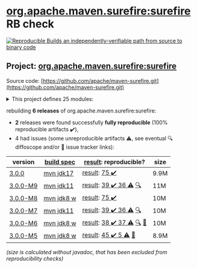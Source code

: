 [org.apache.maven.surefire:surefire](https://central.sonatype.com/artifact/org.apache.maven.surefire/surefire/3.0.0/versions) RB check
=======

[![Reproducible Builds](https://reproducible-builds.org/images/logos/rb.svg) an independently-verifiable path from source to binary code](https://reproducible-builds.org/)

## Project: [org.apache.maven.surefire:surefire](https://central.sonatype.com/artifact/org.apache.maven.surefire/surefire/3.0.0/versions)

Source code: [https://github.com/apache/maven-surefire.git](https://github.com/apache/maven-surefire.git)

<details><summary>This project defines 25 modules:</summary>

* [org.apache.maven.plugins:maven-failsafe-plugin](https://central.sonatype.com/artifact/org.apache.maven.plugins/maven-failsafe-plugin/3.0.0)
* [org.apache.maven.plugins:maven-surefire-plugin](https://central.sonatype.com/artifact/org.apache.maven.plugins/maven-surefire-plugin/3.0.0)
* [org.apache.maven.plugins:maven-surefire-report-plugin](https://central.sonatype.com/artifact/org.apache.maven.plugins/maven-surefire-report-plugin/3.0.0)
* [org.apache.maven.surefire:common-java5](https://central.sonatype.com/artifact/org.apache.maven.surefire/common-java5/3.0.0)
* [org.apache.maven.surefire:common-junit3](https://central.sonatype.com/artifact/org.apache.maven.surefire/common-junit3/3.0.0)
* [org.apache.maven.surefire:common-junit4](https://central.sonatype.com/artifact/org.apache.maven.surefire/common-junit4/3.0.0)
* [org.apache.maven.surefire:common-junit48](https://central.sonatype.com/artifact/org.apache.maven.surefire/common-junit48/3.0.0)
* [org.apache.maven.surefire:maven-surefire-common](https://central.sonatype.com/artifact/org.apache.maven.surefire/maven-surefire-common/3.0.0)
* [org.apache.maven.surefire:surefire](https://central.sonatype.com/artifact/org.apache.maven.surefire/surefire/3.0.0)
* [org.apache.maven.surefire:surefire-api](https://central.sonatype.com/artifact/org.apache.maven.surefire/surefire-api/3.0.0)
* [org.apache.maven.surefire:surefire-booter](https://central.sonatype.com/artifact/org.apache.maven.surefire/surefire-booter/3.0.0)
* [org.apache.maven.surefire:surefire-extensions-api](https://central.sonatype.com/artifact/org.apache.maven.surefire/surefire-extensions-api/3.0.0)
* [org.apache.maven.surefire:surefire-extensions-spi](https://central.sonatype.com/artifact/org.apache.maven.surefire/surefire-extensions-spi/3.0.0)
* [org.apache.maven.surefire:surefire-grouper](https://central.sonatype.com/artifact/org.apache.maven.surefire/surefire-grouper/3.0.0)
* [org.apache.maven.surefire:surefire-junit-platform](https://central.sonatype.com/artifact/org.apache.maven.surefire/surefire-junit-platform/3.0.0)
* [org.apache.maven.surefire:surefire-junit3](https://central.sonatype.com/artifact/org.apache.maven.surefire/surefire-junit3/3.0.0)
* [org.apache.maven.surefire:surefire-junit4](https://central.sonatype.com/artifact/org.apache.maven.surefire/surefire-junit4/3.0.0)
* [org.apache.maven.surefire:surefire-junit47](https://central.sonatype.com/artifact/org.apache.maven.surefire/surefire-junit47/3.0.0)
* [org.apache.maven.surefire:surefire-logger-api](https://central.sonatype.com/artifact/org.apache.maven.surefire/surefire-logger-api/3.0.0)
* [org.apache.maven.surefire:surefire-providers](https://central.sonatype.com/artifact/org.apache.maven.surefire/surefire-providers/3.0.0)
* [org.apache.maven.surefire:surefire-report-parser](https://central.sonatype.com/artifact/org.apache.maven.surefire/surefire-report-parser/3.0.0)
* [org.apache.maven.surefire:surefire-shadefire](https://central.sonatype.com/artifact/org.apache.maven.surefire/surefire-shadefire/3.0.0)
* [org.apache.maven.surefire:surefire-shared-utils](https://central.sonatype.com/artifact/org.apache.maven.surefire/surefire-shared-utils/3.0.0)
* [org.apache.maven.surefire:surefire-testng](https://central.sonatype.com/artifact/org.apache.maven.surefire/surefire-testng/3.0.0)
* [org.apache.maven.surefire:surefire-testng-utils](https://central.sonatype.com/artifact/org.apache.maven.surefire/surefire-testng-utils/3.0.0)
</details>

rebuilding **6 releases** of org.apache.maven.surefire:surefire:
- **2** releases were found successfully **fully reproducible** (100% reproducible artifacts :heavy_check_mark:),
- 4 had issues (some unreproducible artifacts :warning:, see eventual :mag: diffoscope and/or :memo: issue tracker links):

| version | [build spec](/BUILDSPEC.md) | [result](https://reproducible-builds.org/docs/jvm/): reproducible? | size |
| -- | --------- | ------ | -- |
| [3.0.0](https://central.sonatype.com/artifact/org.apache.maven.surefire/surefire/3.0.0/pom) | [mvn jdk17](surefire-3.0.0.buildspec) | [result](surefire-3.0.0.buildinfo): [75 :heavy_check_mark: ](surefire-3.0.0.buildcompare) | 9.9M |
| [3.0.0-M9](https://central.sonatype.com/artifact/org.apache.maven.surefire/surefire/3.0.0-M9/pom) | [mvn jdk11](surefire-3.0.0-M9.buildspec) | [result](surefire-3.0.0-M9.buildinfo): [39 :heavy_check_mark:  36 :warning:](surefire-3.0.0-M9.buildcompare) [:mag:](surefire-3.0.0-M9.diffoscope) | 11M |
| [3.0.0-M8](https://central.sonatype.com/artifact/org.apache.maven.surefire/surefire/3.0.0-M8/pom) | [mvn jdk8 w](surefire-3.0.0-M8.buildspec) | [result](surefire-3.0.0-M8.buildinfo): [75 :heavy_check_mark: ](surefire-3.0.0-M8.buildcompare) | 10M |
| [3.0.0-M7](https://central.sonatype.com/artifact/org.apache.maven.surefire/surefire/3.0.0-M7/pom) | [mvn jdk11](surefire-3.0.0-M7.buildspec) | [result](surefire-3.0.0-M7.buildinfo): [39 :heavy_check_mark:  36 :warning:](surefire-3.0.0-M7.buildcompare) [:mag:](surefire-3.0.0-M7.diffoscope) | 10M |
| [3.0.0-M6](https://central.sonatype.com/artifact/org.apache.maven.surefire/surefire/3.0.0-M6/pom) | [mvn jdk8 w](surefire-3.0.0-M6.buildspec) | [result](surefire-3.0.0-M6.buildinfo): [38 :heavy_check_mark:  37 :warning:](surefire-3.0.0-M6.buildcompare) [:mag:](surefire-3.0.0-M6.diffoscope) [:memo:](https://issues.apache.org/jira/browse/SUREFIRE-1802) | 10M |
| [3.0.0-M5](https://central.sonatype.com/artifact/org.apache.maven.surefire/surefire/3.0.0-M5/pom) | [mvn jdk8 w](surefire-3.0.0-M5.buildspec) | [result](surefire-shared-utils-3.0.0-M5.buildinfo): [45 :heavy_check_mark:  5 :warning:](surefire-shared-utils-3.0.0-M5.buildcompare) [:memo:](https://issues.apache.org/jira/browse/SUREFIRE-1802) | 8.9M |

<i>(size is calculated without javadoc, that has been excluded from reproducibility checks)</i>
